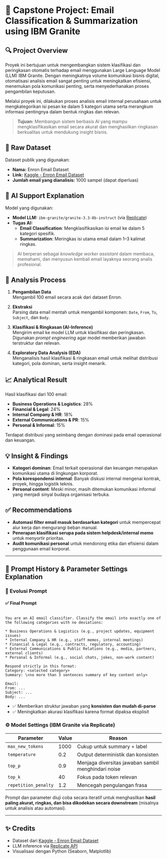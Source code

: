 # 📧 Capstone Project: Email Classification & Summarization using IBM Granite

## 🔍 Project Overview

Proyek ini bertujuan untuk mengembangkan sistem klasifikasi dan peringkasan otomatis terhadap email menggunakan Large Language Model (LLM) IBM Granite. Dengan meningkatnya volume komunikasi bisnis digital, otomatisasi analisis email sangat penting untuk meningkatkan efisiensi, menemukan pola komunikasi penting, serta menyederhanakan proses pengambilan keputusan.

Melalui proyek ini, dilakukan proses analisis email internal perusahaan untuk mengkategorikan isi pesan ke dalam 5 kategori utama serta merangkum informasi pentingnya dalam bentuk ringkas dan relevan.

> **Tujuan:** Membangun sistem berbasis AI yang mampu mengklasifikasikan email secara akurat dan menghasilkan ringkasan berkualitas untuk mendukung insight bisnis.

## 📂 Raw Dataset

Dataset publik yang digunakan:
- **Nama:** Enron Email Dataset  
- **Link:** [Kaggle - Enron Email Dataset](https://www.kaggle.com/datasets/wcukierski/enron-email-dataset)  
- **Jumlah email yang dianalisis:** 1000 sampel (dapat diperluas)

## 🧠 AI Support Explanation

Model yang digunakan:
- **Model LLM:** `ibm-granite/granite-3.3-8b-instruct` (via [Replicate](https://replicate.com))
- **Tugas AI:**
  - **Email Classification**: Mengklasifikasikan isi email ke dalam 5 kategori spesifik.
  - **Summarization**: Meringkas isi utama email dalam 1–3 kalimat ringkas.

> AI berperan sebagai *knowledge worker assistant* dalam membaca, memahami, dan menyusun kembali email layaknya seorang analis profesional.

## 🧪 Analysis Process

1. **Pengambilan Data**  
   Mengambil 100 email secara acak dari dataset Enron.

2. **Ekstraksi**  
   Parsing data email mentah untuk mengambil komponen: `Date`, `From`, `To`, `Subject`, dan `Body`.

3. **Klasifikasi & Ringkasan (AI-Inference)**  
   Mengirim email ke model LLM untuk klasifikasi dan peringkasan. Digunakan *prompt engineering* agar model memberikan jawaban terstruktur dan relevan.

4. **Exploratory Data Analysis (EDA)**  
   Menganalisis hasil klasifikasi & ringkasan email untuk melihat distribusi kategori, pola dominan, serta insight menarik.

## 📈 Analytical Result

Hasil klasifikasi dari 100 email:

- **Business Operations & Logistics**: 28%
- **Financial & Legal**: 24%
- **Internal Company & HR**: 18%
- **External Communications & PR**: 15%
- **Personal & Informal**: 15%

Terdapat distribusi yang seimbang dengan dominasi pada email operasional dan keuangan.

## 💡 Insight & Findings

- **Kategori dominan**: Email terkait operasional dan keuangan merupakan komunikasi utama di lingkungan korporat.
- **Pola korespondensi internal**: Banyak diskusi internal mengenai kontrak, proyek, hingga logistik teknis.
- **Personal content**: Meski minor, masih ditemukan komunikasi informal yang menjadi sinyal budaya organisasi terbuka.

## ✅ Recommendations

- **Automasi filter email masuk berdasarkan kategori** untuk mempercepat alur kerja dan mengurangi beban manual.
- **Penerapan klasifikasi serupa pada sistem helpdesk/internal memo** untuk menyortir prioritas.
- **Audit komunikasi personal** untuk mendorong etika dan efisiensi dalam penggunaan email korporat.

---

## 📜 Prompt History & Parameter Settings Explanation

### 🔄 Evolusi Prompt

#### ✅ Final Prompt
```

You are an AI email classifier. Classify the email into exactly one of the following categories with no deviations:

* Business Operations & Logistics (e.g., project updates, equipment issues)
* Internal Company & HR (e.g., staff memos, internal meetings)
* Financial & Legal (e.g., contracts, regulatory, accounting)
* External Communications & Public Relations (e.g., media, partners, external clients)
* Personal & Informal (e.g., social chats, jokes, non-work content)

Respond strictly in this format:
Category: <selected category>
Summary: \<no more than 3 sentences summary of key content only>

Email:
From: ...
Subject: ...
Body: ...

```

- ✅ Memberikan struktur jawaban yang **konsisten dan mudah di-parse**
- ✅ Meningkatkan akurasi klasifikasi karena format dipaksa eksplisit

### ⚙️ Model Settings (IBM Granite via Replicate)

| Parameter             | Value        | Reason                                                                 |
|-----------------------|--------------|------------------------------------------------------------------------|
| `max_new_tokens`      | 1000         | Cukup untuk summary + label                                           |
| `temperature`         | 0.2          | Output deterministik dan konsisten                                    |
| `top_p`               | 0.9          | Menjaga diversitas jawaban sambil menghindari noise                   |
| `top_k`               | 40           | Fokus pada token relevan                                              |
| `repetition_penalty` | 1.2          | Mencegah pengulangan frasa                                            |

Prompt dan parameter diuji coba secara iteratif untuk menghasilkan **hasil paling akurat, ringkas, dan bisa dikodekan secara downstream** (misalnya untuk analisis atau automasi).

---

## ✨ Credits

- Dataset dari [Kaggle - Enron Email Dataset](https://www.kaggle.com/datasets/wcukierski/enron-email-dataset)
- LLM inference via [Replicate API](https://replicate.com)
- Visualisasi dengan Python (Seaborn, Matplotlib)